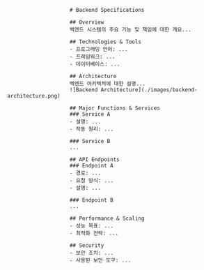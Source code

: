 						# Backend Specifications
						
						## Overview
						백엔드 시스템의 주요 기능 및 책임에 대한 개요...
						
						## Technologies & Tools
						- 프로그래밍 언어: ...
						- 프레임워크: ...
						- 데이터베이스: ...
						
						## Architecture
						백엔드 아키텍처에 대한 설명...
						![Backend Architecture](./images/backend-architecture.png)
						
						## Major Functions & Services
						### Service A
						- 설명: ...
						- 작동 원리: ...
						
						### Service B
						...
						
						## API Endpoints
						### Endpoint A
						- 경로: ...
						- 요청 방식: ...
						- 설명: ...
						
						### Endpoint B
						...
						
						## Performance & Scaling
						- 성능 목표: ...
						- 최적화 전략: ...
						
						## Security
						- 보안 조치: ...
						- 사용된 보안 도구: ...
